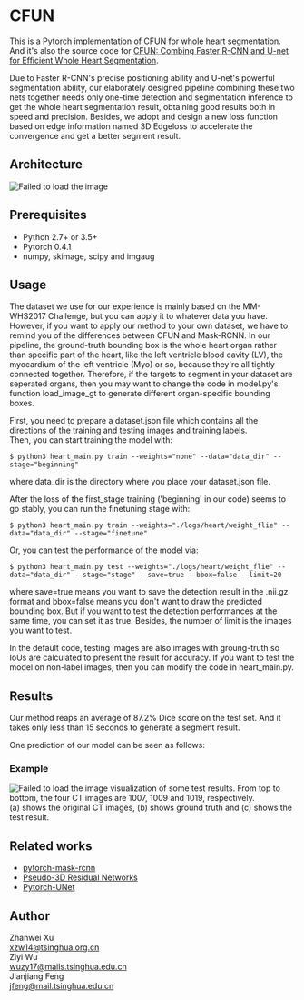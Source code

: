 # CFUN
This is a Pytorch implementation of CFUN for whole heart segmentation. And it's also the source code for [CFUN: Combing Faster R-CNN and U-net for Efficient Whole Heart Segmentation]().  
  
Due to Faster R-CNN's precise positioning ability and U-net's powerful segmentation ability, our elaborately designed pipeline combining these two nets together needs only one-time detection and segmentation inference to get the whole heart segmentation result, obtaining good results both in speed and precision. Besides, we adopt and design a new loss function based on edge information named 3D Edgeloss to accelerate the convergence and get a better segment result.

## Architecture
![Failed to load the image]()

## Prerequisites
- Python 2.7+ or 3.5+
- Pytorch 0.4.1
- numpy, skimage, scipy and imgaug

## Usage
The dataset we use for our experience is mainly based on the MM-WHS2017 Challenge, but you can apply it to whatever data you have.  
However, if you want to apply our method to your own dataset, we have to remind you of the differences between CFUN and Mask-RCNN.
In our pipeline, the ground-truth bounding box is the whole heart organ rather than specific part of the heart, like the left ventricle blood cavity (LV), the myocardium of the left ventricle (Myo) or so, because they're all tightly connected together. Therefore, if the targets to segment in your dataset are seperated organs, then you may want to change the code in model.py's function load_image_gt to generate different organ-specific bounding boxes.  
  
First, you need to prepare a dataset.json file which contains all the directions of the training and testing images and training labels.  
Then, you can start training the model with:  
  
    $ python3 heart_main.py train --weights="none" --data="data_dir" --stage="beginning"  
  
where data_dir is the directory where you place your dataset.json file.  
  
After the loss of the first_stage training ('beginning' in our code) seems to go stably, you can run the finetuning stage with:  
  
    $ python3 heart_main.py train --weights="./logs/heart/weight_flie" --data="data_dir" --stage="finetune"  
  
Or, you can test the performance of the model via:  
  
    $ python3 heart_main.py test --weights="./logs/heart/weight_flie" --data="data_dir" --stage="stage" --save=true --bbox=false --limit=20  
  
where save=true means you want to save the detection result in the .nii.gz format and bbox=false means you don't want to draw the predicted bounding box. But if you want to test the detection performances at the same time, you can set it as true.
Besides, the number of limit is the images you want to test.  
  
In the default code, testing images are also images with groung-truth so IoUs are calculated to present the result for accuracy. 
If you want to test the model on non-label images, then you can modify the code in heart_main.py.  

## Results
Our method reaps an average of 87.2% Dice score on the test set. And it takes only less than 15 seconds to generate a segment result.  
  
One prediction of our model can be seen as follows:
### Example
![Failed to load the image]()
visualization of some test results. From top to bottom, the four CT images are 1007, 1009 and 1019, respectively.  
(a) shows the original CT images, (b) shows ground truth and (c) shows the test result.

## Related works
- [pytorch-mask-rcnn](https://github.com/multimodallearning/pytorch-mask-rcnn)
- [Pseudo-3D Residual Networks](https://github.com/qijiezhao/pseudo-3d-pytorch)
- [Pytorch-UNet](https://github.com/milesial/Pytorch-UNet)

## Author
Zhanwei Xu  
xzw14@tsinghua.org.cn  
Ziyi Wu  
wuzy17@mails.tsinghua.edu.cn  
Jianjiang Feng  
jfeng@mail.tsinghua.edu.cn  
